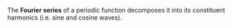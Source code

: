 The **Fourier series** of a periodic function decomposes it into its constituent harmonics (i.e. sine and cosine waves). 